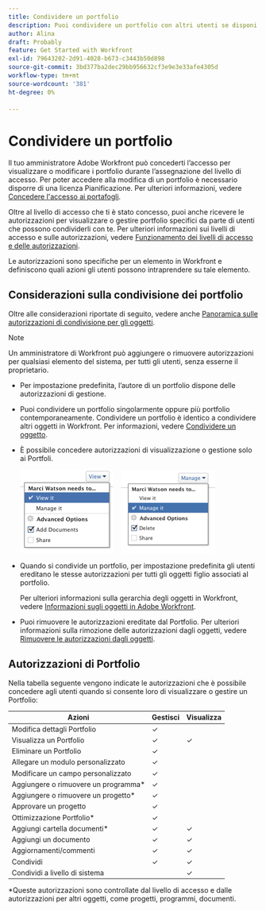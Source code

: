 ```yaml
---
title: Condividere un portfolio
description: Puoi condividere un portfolio con altri utenti se disponi delle autorizzazioni necessarie per accedervi.
author: Alina
draft: Probably
feature: Get Started with Workfront
exl-id: 79643202-2d91-4028-b673-c3443b50d898
source-git-commit: 3bd377ba2dec29bb956632cf3e9e3e33afe4305d
workflow-type: tm+mt
source-wordcount: '381'
ht-degree: 0%

---
```


# Condividere un portfolio

Il tuo amministratore Adobe Workfront può concederti l’accesso per visualizzare o modificare i portfolio durante l’assegnazione del livello di accesso. Per poter accedere alla modifica di un portfolio è necessario disporre di una licenza Pianificazione. Per ulteriori informazioni, vedere [Concedere l&#39;accesso ai portafogli](../../administration-and-setup/add-users/configure-and-grant-access/grant-access-portfolios.md).

Oltre al livello di accesso che ti è stato concesso, puoi anche ricevere le autorizzazioni per visualizzare o gestire portfolio specifici da parte di utenti che possono condividerli con te. Per ulteriori informazioni sui livelli di accesso e sulle autorizzazioni, vedere [Funzionamento dei livelli di accesso e delle autorizzazioni](../../administration-and-setup/add-users/access-levels-and-object-permissions/how-access-levels-permissions-work-together.md).

Le autorizzazioni sono specifiche per un elemento in Workfront e definiscono quali azioni gli utenti possono intraprendere su tale elemento.

## Considerazioni sulla condivisione dei portfolio

Oltre alle considerazioni riportate di seguito, vedere anche [Panoramica sulle autorizzazioni di condivisione per gli oggetti](../../workfront-basics/grant-and-request-access-to-objects/sharing-permissions-on-objects-overview.md).

>[!NOTE]
>
>Un amministratore di Workfront può aggiungere o rimuovere autorizzazioni per qualsiasi elemento del sistema, per tutti gli utenti, senza esserne il proprietario.

* Per impostazione predefinita, l’autore di un portfolio dispone delle autorizzazioni di gestione.
* Puoi condividere un portfolio singolarmente oppure più portfolio contemporaneamente. Condividere un portfolio è identico a condividere altri oggetti in Workfront. Per informazioni, vedere [Condividere un oggetto](../../workfront-basics/grant-and-request-access-to-objects/share-an-object.md).

* È possibile concedere autorizzazioni di visualizzazione o gestione solo ai Portfoli.

  ![](assets/screen-shot-2014-01-23-at-12.45.15-pm.png)    ![](assets/screen-shot-2014-01-22-at-10.03.43-am-190x167.png)

* Quando si condivide un portfolio, per impostazione predefinita gli utenti ereditano le stesse autorizzazioni per tutti gli oggetti figlio associati al portfolio.

  Per ulteriori informazioni sulla gerarchia degli oggetti in Workfront, vedere [Informazioni sugli oggetti in Adobe Workfront](../../workfront-basics/navigate-workfront/workfront-navigation/understand-objects.md).

* Puoi rimuovere le autorizzazioni ereditate dal Portfolio. Per ulteriori informazioni sulla rimozione delle autorizzazioni dagli oggetti, vedere [Rimuovere le autorizzazioni dagli oggetti](../../workfront-basics/grant-and-request-access-to-objects/remove-permissions-from-objects.md).

## Autorizzazioni di Portfolio

Nella tabella seguente vengono indicate le autorizzazioni che è possibile concedere agli utenti quando si consente loro di visualizzare o gestire un Portfolio:

| **Azioni** | **Gestisci** | **Visualizza** |
|---|---|---|
| Modifica dettagli Portfolio | ✓ |   |
| Visualizza un Portfolio | ✓ | ✓ |
| Eliminare un Portfolio | ✓ |   |
| Allegare un modulo personalizzato | ✓ |   |
| Modificare un campo personalizzato | ✓ |   |
| Aggiungere o rimuovere un programma&#42; | ✓ |   |
| Aggiungere o rimuovere un progetto&#42; | ✓ |   |
| Approvare un progetto | ✓ |   |
| Ottimizzazione Portfolio&#42; | ✓ |   |
| Aggiungi cartella documenti&#42; | ✓ | ✓ |
| Aggiungi un documento | ✓ | ✓ |
| Aggiornamenti/commenti | ✓ | ✓ |
| Condividi | ✓ | ✓ |
| Condividi a livello di sistema |   | ✓ |

*Queste autorizzazioni sono controllate dal livello di accesso e dalle autorizzazioni per altri oggetti, come progetti, programmi, documenti.
